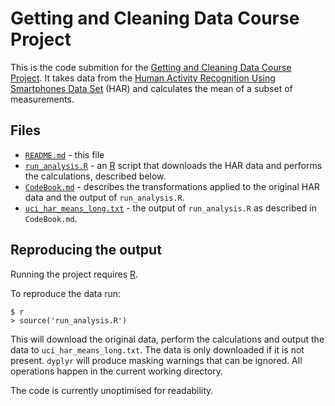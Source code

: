 # Getting and Cleaning Data Course Project

This is the code submition for the [Getting and Cleaning Data Course Project](https://class.coursera.org/getdata-009/human_grading/view/courses/972587/assessments/3).
It takes data from the [Human Activity Recognition Using Smartphones Data Set](http://archive.ics.uci.edu/ml/datasets/Human+Activity+Recognition+Using+Smartphones)
(HAR) and calculates the mean of a subset of measurements.

## Files

* [`README.md`](https://github.com/jamesgorman2/GetDataCourseProject/blob/master/README.md) - this file
* [`run_analysis.R`](https://github.com/jamesgorman2/GetDataCourseProject/blob/master/run_analysis.R) - an 
  [R](http://www.r-project.org/) script that downloads the HAR data and performs the calculations, described below.
* [`CodeBook.md`](https://github.com/jamesgorman2/GetDataCourseProject/blob/master/CodeBook.md) - describes 
  the transformations applied to the original HAR data and the output of `run_analysis.R`. 
* [`uci_har_means_long.txt`](https://github.com/jamesgorman2/GetDataCourseProject/blob/master/uci_har_means_long.txt) - 
  the output of `run_analysis.R` as described in `CodeBook.md`.

## Reproducing the output

Running the project requires [R](http://www.r-project.org/). 

To reproduce the data run:

```
$ r
> source('run_analysis.R')
```

This will download the original data, perform the calculations and output the data to `uci_har_means_long.txt`.
The data is only downloaded if it is not present. `dyplyr` will produce masking warnings that can be
ignored. All operations happen in the current working directory.

The code is currently unoptimised for readability.